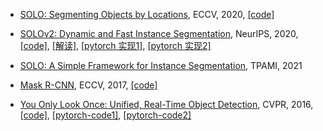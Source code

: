  - [SOLO: Segmenting Objects by Locations](https://www.ecva.net/papers/eccv_2020/papers_ECCV/papers/123630630.pdf), ECCV, 2020, [[code]](https://github.com/WXinlong/SOLO)
 
 - [SOLOv2: Dynamic and Fast Instance Segmentation](https://proceedings.neurips.cc/paper/2020/hash/cd3afef9b8b89558cd56638c3631868a-Abstract.html), NeurIPS, 2020, [[code]](https://github.com/aim-uofa/AdelaiDet/), [[解读]](https://blog.csdn.net/weixin_42708301/article/details/115557838), [[pytorch 实现1]](https://github.com/OpenFirework/pytorch_solov2), [[pytorch 实现2]](https://github.com/BXuan694/SOLO-pytorch)

 - [SOLO: A Simple Framework for Instance Segmentation](https://arxiv.org/pdf/2106.15947.pdf), TPAMI, 2021

 - [Mask R-CNN](https://arxiv.org/pdf/1703.06870.pdf), ECCV, 2017, [[code]](https://github.com/matterport/Mask_RCNN)


 - [You Only Look Once: Unified, Real-Time Object Detection](https://www.cv-foundation.org/openaccess/content_cvpr_2016/papers/Redmon_You_Only_Look_CVPR_2016_paper.pdf), CVPR, 2016, [[code]](https://pjreddie.com/darknet/yolo/), [[pytorch-code1]](https://github.com/DuanYiqun/pytorch_implementation_of_Yolov1), [[pytorch-code2]](https://github.com/abeardear/pytorch-YOLO-v1)